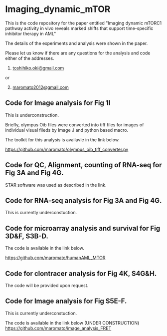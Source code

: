 # Imaging_dynamic_mTOR
This is the code repository for the paper entitled "Imaging dynamic mTORC1 pathway activity in vivo reveals marked shifts that support time-specific inhibitor therapy in AML" 

The details of the experiments and analysis were shown in the paper.

Please let us know if there are any questions for the analysis and code either of the addresses.

1. toshihiko.oki@gmail.com

or 

2. maromato2012@gmail.com

## Code for Image analysis for Fig 1I

This is underconstruction.

Briefly, olympus Oib files were converted into tiff files for images of individual visual fileds by Image J and python based macro.

The toolkit for this analysis is availavle in the link below.

https://github.com/maromato/olympus_oib_tiff_converter.py

## Code for QC, Alignment, counting of RNA-seq for Fig 3A and Fig 4G.

STAR software was used as described in the link. 

## Code for RNA-seq analysis for Fig 3A and Fig 4G.

This is currently underconstuction. 

## Code for microarray analysis and survival for Fig 3D&F, S3B-D.

The code is available in the link below.

https://github.com/maromato/humanAML_MTOR

## Code for clontracer analysis for Fig 4K, S4G&H.
The code will be provided upon request.

## Code for Image analysis for Fig S5E-F.
This is currently underconstuction.

The code is available in the link below (UNDER CONSTRUCTION)
https://github.com/maromato/image_analysis_FRET
